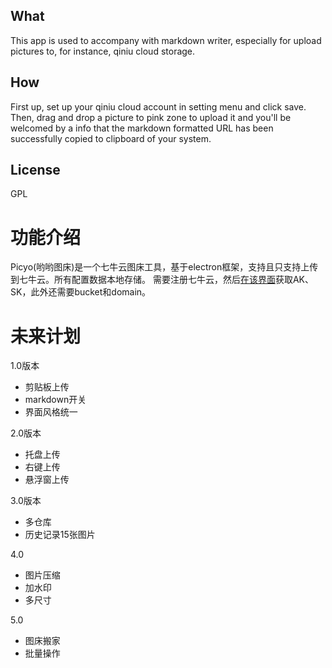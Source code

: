 ## What
This app is used to accompany with markdown writer, especially for upload pictures to, for instance, qiniu cloud storage.

## How
First up, set up your qiniu cloud account in setting menu and click save.
Then, drag and drop a picture to pink zone to upload it and you'll be welcomed by a info that the markdown formatted URL has been successfully copied to clipboard of your system.

## License
GPL

# 功能介绍
Picyo(哟哟图床)是一个七牛云图床工具，基于electron框架，支持且只支持上传到七牛云。所有配置数据本地存储。
需要注册七牛云，然后[在该界面](https://portal.qiniu.com/user/key)获取AK、SK，此外还需要bucket和domain。

# 未来计划

1.0版本
- 剪贴板上传
- markdown开关
- 界面风格统一

2.0版本
- 托盘上传
- 右键上传
- 悬浮窗上传

3.0版本
- 多仓库
- 历史记录15张图片

4.0
- 图片压缩
- 加水印
- 多尺寸

5.0
- 图床搬家
- 批量操作